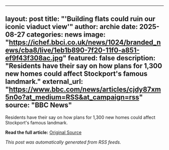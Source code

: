 ---
  layout: post
  title: "'Building flats could ruin our iconic viaduct view'"
  author: archie
  date: 2025-08-27
  categories: news
  image: "https://ichef.bbci.co.uk/news/1024/branded_news/cba8/live/1eb1b890-7f20-11f0-a851-ef9f43f308ac.jpg"
  featured: false
  description: "Residents have their say on how plans for 1,300 new homes could affect Stockport's famous landmark."
  external_url: "https://www.bbc.com/news/articles/cjdy87xm5n0o?at_medium=RSS&at_campaign=rss"
  source: "BBC News"
  ---

  Residents have their say on how plans for 1,300 new homes could affect Stockport's famous landmark.

  **Read the full article:** [Original Source](https://www.bbc.com/news/articles/cjdy87xm5n0o?at_medium=RSS&at_campaign=rss)

  *This post was automatically generated from RSS feeds.*
  